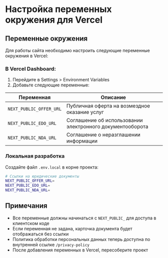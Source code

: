 # Настройка переменных окружения для Vercel

## Переменные окружения

Для работы сайта необходимо настроить следующие переменные окружения в Vercel:

### В Vercel Dashboard:
1. Перейдите в Settings > Environment Variables
2. Добавьте следующие переменные:

| Переменная | Описание |
|------------|----------|
| `NEXT_PUBLIC_OFFER_URL` | Публичная оферта на возмездное оказание услуг |
| `NEXT_PUBLIC_EDO_URL` | Соглашение об использовании электронного документооборота |
| `NEXT_PUBLIC_NDA_URL` | Соглашение о неразглашении информации |

### Локальная разработка

Создайте файл `.env.local` в корне проекта:

```bash
# Ссылки на юридические документы
NEXT_PUBLIC_OFFER_URL=
NEXT_PUBLIC_EDO_URL=
NEXT_PUBLIC_NDA_URL=
```

## Примечания

- Все переменные должны начинаться с `NEXT_PUBLIC_` для доступа в клиентском коде
- Если переменная не задана, карточка документа будет отображаться без ссылки
- Политика обработки персональных данных теперь доступна по внутренней ссылке `/privacy-policy`
- После добавления переменных в Vercel, пересоберите проект
